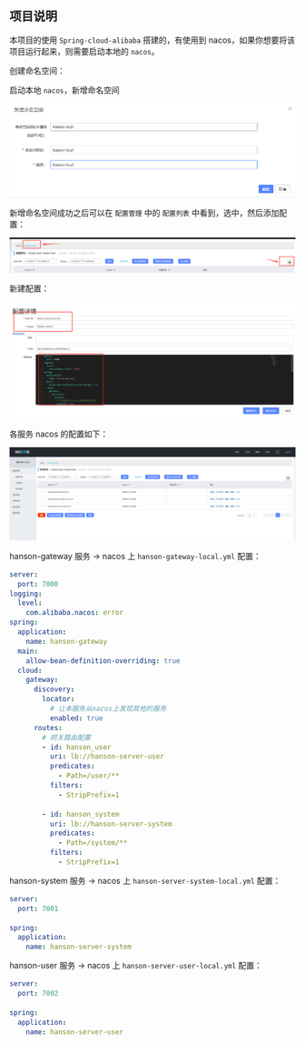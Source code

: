 ## 项目说明

本项目的使用 `Spring-cloud-alibaba` 搭建的，有使用到 nacos，如果你想要将该项目运行起来，则需要启动本地的 `nacos`。

创建命名空间：

启动本地 `nacos`，新增命名空间

![img_4.png](image/img_4.png)

新增命名空间成功之后可以在 `配置管理` 中的 `配置列表` 中看到，选中，然后添加配置：

![img_5.png](image/img_5.png)

新建配置：

![img_6.png](image/img_6.png)

各服务 nacos 的配置如下：

![img_7.png](image/img_7.png)

hanson-gateway 服务 -> nacos 上 `hanson-gateway-local.yml` 配置：

```yml
server:
  port: 7000
logging:
  level:
    com.alibaba.nacos: error
spring:
  application:
    name: hanson-gateway
  main:
    allow-bean-definition-overriding: true
  cloud:
    gateway:
      discovery:
        locator:
          # 让本服务从nacos上发现其他的服务
          enabled: true
      routes:
        # 网关路由配置
        - id: hanson_user
          uri: lb://hanson-server-user
          predicates:
            - Path=/user/**
          filters:
            - StripPrefix=1

        - id: hanson_system
          uri: lb://hanson-server-system
          predicates:
            - Path=/system/**
          filters:
            - StripPrefix=1  
```

hanson-system 服务 -> nacos 上 `hanson-server-system-local.yml` 配置：

```yml
server:
  port: 7001

spring:
  application:
    name: hanson-server-system
```

hanson-user 服务 -> nacos 上 `hanson-server-user-local.yml` 配置：

```yml
server:
  port: 7002

spring:
  application:
    name: hanson-server-user
```